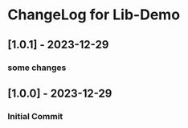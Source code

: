# ChangeLog for Lib-Demo

## [1.0.1] - 2023-12-29
### some changes

## [1.0.0] - 2023-12-29
### Initial Commit